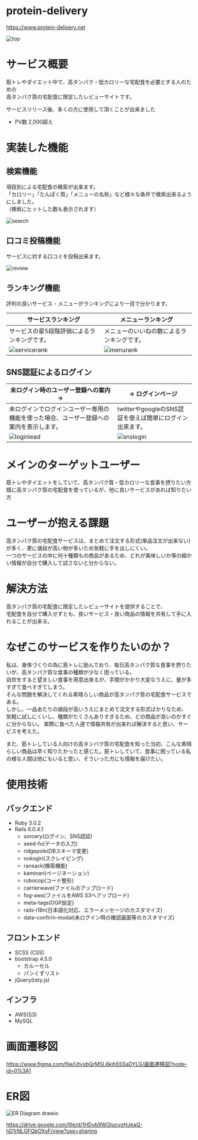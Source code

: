 # protein-delivery
https://www.protein-delivery.net

![top](https://user-images.githubusercontent.com/78645413/167354852-eb7aee3e-4fa6-4cb4-aa3d-af85a5b3bdb0.gif)

# サービス概要
筋トレやダイエット中で、高タンパク・低カロリーな宅配食を必要とする人のための  
高タンパク質の宅配食に限定したレビューサイトです。

サービスリリース後、多くの方に使用して頂くことが出来ました
- PV数 2,000超え

# 実装した機能
## 検索機能
項目別による宅配食の検索が出来ます。  
「カロリー」「たんぱく質」「メニューの名称」など様々な条件で検索出来るようにしました。  
（検索にヒットした数も表示されます）

![search](https://user-images.githubusercontent.com/78645413/167361607-018ab473-131c-4cd9-87c0-f96831898f65.gif)


## 口コミ投稿機能
サービスに対する口コミを投稿出来ます。

![review](https://user-images.githubusercontent.com/78645413/167361744-e847778f-9f8b-424e-a2a2-058fc3114a5d.gif)

## ランキング機能
評判の良いサービス・メニューがランキングにより一目で分かります。

| サービスランキング | メニューランキング |
----|---- 
| サービスの星5段階評価によるランキングです。 | メニューのいいねの数によるランキングです。 |
| ![servicerank](https://user-images.githubusercontent.com/78645413/167372474-a6c5242e-eed8-4b1d-a355-0715f82f5ca7.png) | ![menurank](https://user-images.githubusercontent.com/78645413/167373625-b35191b4-a855-4a5c-b20a-5e3708b7afa1.png) |

## SNS認証によるログイン
| 未ログイン時のユーザー登録への案内　→ | → ログインページ |
----|---- 
| 未ログインでログインユーザー専用の機能を使った場合、ユーザー登録への案内を表示します。 | twitterやgoogleのSNS認証を使えば簡単にログイン出来ます。 |
| ![loginlead](https://user-images.githubusercontent.com/78645413/167379169-fe2fa6bc-54d1-4a24-8694-5b0362205c03.gif) | ![snslogin](https://user-images.githubusercontent.com/78645413/167383032-14a68723-492b-453e-abbe-0a4c2985aea7.png) |


# メインのターゲットユーザー
筋トレやダイエットをしていて、高タンパク質・低カロリーな食事を摂りたい方  
既に高タンパク質の宅配食を使っているが、他に良いサービスがあれば知りたい方


# ユーザーが抱える課題
高タンパク質の宅配食サービスは、まとめて注文する形式(単品注文が出来ない)が多く、更に値段が高い物が多いため気軽に手を出しにくい。  
一つのサービスの中に何十種類もの商品があるため、どれが美味しいか等の細かい情報が自分で購入して試さないと分からない。


# 解決方法
高タンパク質の宅配食に限定したレビューサイトを提供することで、  
宅配食を自分で購入せずとも、良いサービス・良い商品の情報を共有して手に入れることが出来る。


# なぜこのサービスを作りたいのか？
私は、身体づくりの為に筋トレに励んでおり、毎日高タンパク質な食事を摂りたいが、高タンパク質な食事の種類が少なく困っている。  
自炊をすると望ましい食事を用意出来るが、手間がかかり大変なうえに、量が多すぎて食べすぎてしまう。  
そんな問題を解決してくれる素晴らしい商品が高タンパク質の宅配食サービスである。  
しかし、一品あたりの値段が高いうえにまとめて注文する形式ばかりなため、気軽に試しにくいし、種類がたくさんありすぎるため、どの商品が良いのかすぐに分からない。
実際に食べた人達で情報共有が出来れば解決すると思い、サービスを考えた。

また、筋トレしている人向けの高タンパク質の宅配食を知った当初、こんな素晴らしい商品は早く知りたかったと感じた。筋トレしていて、食事に困っている私の様な人間は他にもいると思い、そういった方にも情報を届けたい。


# 使用技術
## バックエンド
- Ruby 3.0.2
- Rails 6.0.4.1
  - sorcery(ログイン、SNS認証)
  - seed-fu(データの入力)
  - ridgepole(DBスキーマ変更)
  - nokogiri(スクレイピング)
  - ransack(検索機能)
  - kaminari(ページネーション)
  - rubocop(コード整形)
  - carrierwave(ファイルのアップロード)
  - fog-aws(ファイルをAWS S3へアップロード)
  - meta-tags(OGP設定)
  - rails-i18n(日本語化対応、エラーメッセージのカスタマイズ)
  - data-confirm-modal(未ログイン時の確認画面等のカスタマイズ)

## フロントエンド
- SCSS (CSS)
- bootstrap 4.5.0
  - カルーセル
  - パンくずリスト
- jQuery(raty.js)

## インフラ
- AWS(S3)
- MySQL




# 画面遷移図
https://www.figma.com/file/UtvxbQrMSL6kih5SSaDYLG/画面遷移図?node-id=0%3A1


# ER図
![ER Diagram drawio](https://user-images.githubusercontent.com/78645413/168453403-ea200ab3-c4d9-443b-b2a2-57935c32003f.png)

https://drive.google.com/file/d/1HDyb9WGtucyzHJeaQ-hD1rNLGFQbOXsF/view?usp=sharing